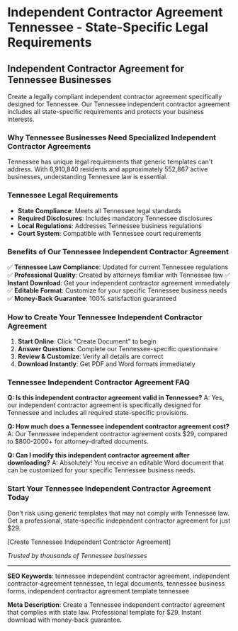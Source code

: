 # Independent Contractor Agreement Tennessee - State-Specific Legal Requirements

## Independent Contractor Agreement for Tennessee Businesses

Create a legally compliant independent contractor agreement specifically designed for Tennessee. Our Tennessee independent contractor agreement includes all state-specific requirements and protects your business interests.

### Why Tennessee Businesses Need Specialized Independent Contractor Agreements

Tennessee has unique legal requirements that generic templates can't address. With 6,910,840 residents and approximately 552,867 active businesses, understanding Tennessee law is essential.

### Tennessee Legal Requirements

- **State Compliance**: Meets all Tennessee legal standards
- **Required Disclosures**: Includes mandatory Tennessee disclosures
- **Local Regulations**: Addresses Tennessee business regulations
- **Court System**: Compatible with Tennessee court requirements

### Benefits of Our Tennessee Independent Contractor Agreement

✅ **Tennessee Law Compliance**: Updated for current Tennessee regulations
✅ **Professional Quality**: Created by attorneys familiar with Tennessee law
✅ **Instant Download**: Get your independent contractor agreement immediately
✅ **Editable Format**: Customize for your specific Tennessee business needs
✅ **Money-Back Guarantee**: 100% satisfaction guaranteed

### How to Create Your Tennessee Independent Contractor Agreement

1. **Start Online**: Click "Create Document" to begin
2. **Answer Questions**: Complete our Tennessee-specific questionnaire
3. **Review & Customize**: Verify all details are correct
4. **Download Instantly**: Get PDF and Word formats immediately

### Tennessee Independent Contractor Agreement FAQ

**Q: Is this independent contractor agreement valid in Tennessee?**
A: Yes, our independent contractor agreement is specifically designed for Tennessee and includes all required state-specific provisions.

**Q: How much does a Tennessee independent contractor agreement cost?**
A: Our Tennessee independent contractor agreement costs $29, compared to $800-2000+ for attorney-drafted documents.

**Q: Can I modify this independent contractor agreement after downloading?**
A: Absolutely! You receive an editable Word document that can be customized for your specific Tennessee business needs.

### Start Your Tennessee Independent Contractor Agreement Today

Don't risk using generic templates that may not comply with Tennessee law. Get a professional, state-specific independent contractor agreement for just $29.

[Create Tennessee Independent Contractor Agreement]

_Trusted by thousands of Tennessee businesses_

---

**SEO Keywords**: tennessee independent contractor agreement, independent contractor-agreement tennessee, tn legal documents, tennessee business forms, independent contractor agreement template tennessee

**Meta Description**: Create a Tennessee independent contractor agreement that complies with state law. Professional template for $29. Instant download with money-back guarantee.
